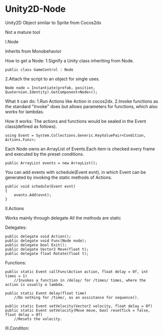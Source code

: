 # Unity2D-Node
Unity2D Object similar to Sprite from Cocos2dx

Not a mature tool

I.Node

Inherits from Monobehavior

How to get a Node:
1.Signify a Unity class inheriting from Node.
    
    public class GameControl : Node
    
2.Attach the script to an object for single uses.  

    Node node = Instantiate(prefab, position, Quaternion.Identity).GetComponent<Node>();

What it can do:
1.Run Actions like Action in cocos2dx.
2.Invoke functions as the standard "Invoke" does but allows parameters for functions, which also works for lambdas.

How it works:
  The actions and functions would be sealed in the Event class(defined as follows).
  
    using Event = System.Collections.Generic.KeyValuePair<Condition, Actions.Func>;
  
  Each Node owns an ArrayList of Events.Each item is checked every frame and executed by the preset conditions.
  
    public ArrayList events = new ArrayList();
    
  You can add events with schedule(Event evnt), in which Event can be generated by invoking the static methods of Actions.
  
    public void schedule(Event evnt)
    {
        events.Add(evnt);
    }
  
II.Actions

Works mainly through delegate
All the methods are static

Delegates:

    public delegate void Action();
    public delegate void Func(Node node);
    public delegate bool Exit();
    public delegate Vector2 Move(float t);
    public delegate float Rotate(float t);
    
Functions:
        
    public static Event callFunc(Action action, float delay = 0f, int times = 1)
        //Invokes a function in /delay/ for /times/ times, where the action is usually a lambda.  
        
    public static Event delay(float time)
        //Do nothing for /time/, as an assistance for sequence().
    
    public static Event setVelocity(Vector2 velocity, float delay = 0f)
    public static Event setVelocity(Move move, bool resetTick = false, float delay = 0f)
        //Resets the volecity.

III.Conditon:

